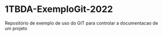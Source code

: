 # 1TBDA-ExemploGit-2022
Repositório de exemplo de uso do GIT para controlar a documentacao de um projeto
